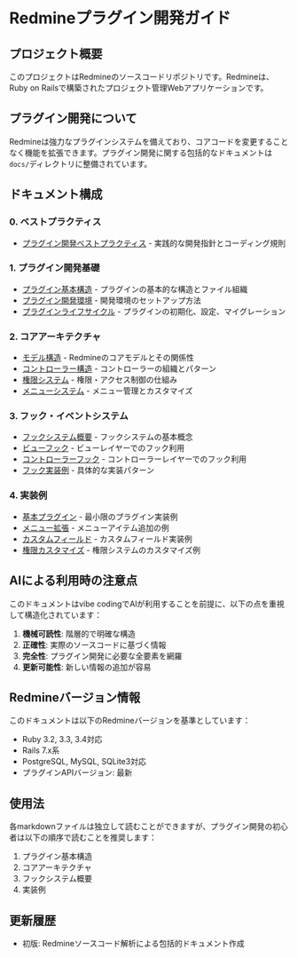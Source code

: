 # Redmineプラグイン開発ガイド

## プロジェクト概要

このプロジェクトはRedmineのソースコードリポジトリです。Redmineは、Ruby on Railsで構築されたプロジェクト管理Webアプリケーションです。

## プラグイン開発について

Redmineは強力なプラグインシステムを備えており、コアコードを変更することなく機能を拡張できます。プラグイン開発に関する包括的なドキュメントは`docs/`ディレクトリに整備されています。

## ドキュメント構成

### 0. ベストプラクティス
- [プラグイン開発ベストプラクティス](./best-practices/plugin-development.md) - 実践的な開発指針とコーディング規則

### 1. プラグイン開発基礎
- [プラグイン基本構造](./plugin-development/basic-structure.md) - プラグインの基本的な構造とファイル組織
- [プラグイン開発環境](./plugin-development/development-environment.md) - 開発環境のセットアップ方法
- [プラグインライフサイクル](./plugin-development/plugin-lifecycle.md) - プラグインの初期化、設定、マイグレーション

### 2. コアアーキテクチャ
- [モデル構造](./core-architecture/models.md) - Redmineのコアモデルとその関係性
- [コントローラー構造](./core-architecture/controllers.md) - コントローラーの組織とパターン
- [権限システム](./core-architecture/permissions.md) - 権限・アクセス制御の仕組み
- [メニューシステム](./core-architecture/menu-system.md) - メニュー管理とカスタマイズ

### 3. フック・イベントシステム
- [フックシステム概要](./hooks-and-events/overview.md) - フックシステムの基本概念
- [ビューフック](./hooks-and-events/view-hooks.md) - ビューレイヤーでのフック利用
- [コントローラーフック](./hooks-and-events/controller-hooks.md) - コントローラーレイヤーでのフック利用
- [フック実装例](./hooks-and-events/implementation-examples.md) - 具体的な実装パターン

### 4. 実装例
- [基本プラグイン](./examples/basic-plugin.md) - 最小限のプラグイン実装例
- [メニュー拡張](./examples/menu-extension.md) - メニューアイテム追加の例
- [カスタムフィールド](./examples/custom-fields.md) - カスタムフィールド実装例
- [権限カスタマイズ](./examples/permissions.md) - 権限システムのカスタマイズ例

## AIによる利用時の注意点

このドキュメントはvibe codingでAIが利用することを前提に、以下の点を重視して構造化されています：

1. **機械可読性**: 階層的で明確な構造
2. **正確性**: 実際のソースコードに基づく情報
3. **完全性**: プラグイン開発に必要な全要素を網羅
4. **更新可能性**: 新しい情報の追加が容易

## Redmineバージョン情報

このドキュメントは以下のRedmineバージョンを基準としています：
- Ruby 3.2, 3.3, 3.4対応
- Rails 7.x系
- PostgreSQL, MySQL, SQLite3対応
- プラグインAPIバージョン: 最新

## 使用法

各markdownファイルは独立して読むことができますが、プラグイン開発の初心者は以下の順序で読むことを推奨します：

1. プラグイン基本構造
2. コアアーキテクチャ
3. フックシステム概要
4. 実装例

## 更新履歴

- 初版: Redmineソースコード解析による包括的ドキュメント作成
